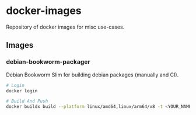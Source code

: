 # docker-images
Repository of docker images for misc use-cases.

## Images

### debian-bookworm-packager

Debian Bookworm Slim for building debian packages (manually and CI).

```bash
# Login
docker login

# Build And Push
docker buildx build --platform linux/amd64,linux/arm64/v8 -t <YOUR_NAME>/<IMAGE_NAME>:<TAG> --push .
```


